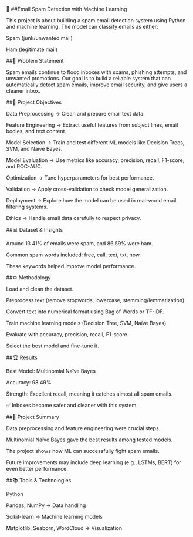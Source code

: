 📧 ##Email Spam Detection with Machine Learning

This project is about building a spam email detection system using Python and machine learning. The model can classify emails as either:

Spam (junk/unwanted mail)

Ham (legitimate mail)


##📝 Problem Statement

Spam emails continue to flood inboxes with scams, phishing attempts, and unwanted promotions. Our goal is to build a reliable system that can automatically detect spam emails, improve email security, and give users a cleaner inbox.


##🎯 Project Objectives

Data Preprocessing → Clean and prepare email text data.

Feature Engineering → Extract useful features from subject lines, email bodies, and text content.

Model Selection → Train and test different ML models like Decision Trees, SVM, and Naïve Bayes.

Model Evaluation → Use metrics like accuracy, precision, recall, F1-score, and ROC-AUC.

Optimization → Tune hyperparameters for best performance.

Validation → Apply cross-validation to check model generalization.

Deployment → Explore how the model can be used in real-world email filtering systems.

Ethics → Handle email data carefully to respect privacy.



##📊 Dataset & Insights

Around 13.41% of emails were spam, and 86.59% were ham.

Common spam words included: free, call, text, txt, now.

These keywords helped improve model performance.



##⚙️ Methodology

Load and clean the dataset.

Preprocess text (remove stopwords, lowercase, stemming/lemmatization).

Convert text into numerical format using Bag of Words or TF-IDF.

Train machine learning models (Decision Tree, SVM, Naïve Bayes).

Evaluate with accuracy, precision, recall, F1-score.

Select the best model and fine-tune it.



##🏆 Results

Best Model: Multinomial Naïve Bayes

Accuracy: 98.49%

Strength: Excellent recall, meaning it catches almost all spam emails.

✅ Inboxes become safer and cleaner with this system.



##📌 Project Summary

Data preprocessing and feature engineering were crucial steps.

Multinomial Naïve Bayes gave the best results among tested models.

The project shows how ML can successfully fight spam emails.

Future improvements may include deep learning (e.g., LSTMs, BERT) for even better performance.



##📚 Tools & Technologies

Python

Pandas, NumPy → Data handling

Scikit-learn → Machine learning models

Matplotlib, Seaborn, WordCloud → Visualization

